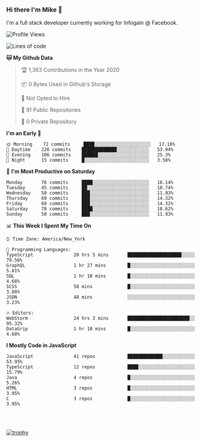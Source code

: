 ### Hi there I'm Mike 👋
I'm a full stack developer currently working for Infogain @ Facebook.

<!--START_SECTION:waka-->
![Profile Views](http://img.shields.io/badge/Profile%20Views-1-blue)

![Lines of code](https://img.shields.io/badge/From%20Hello%20World%20I%27ve%20Written-8.3%20million%20lines%20of%20code-blue)

**🐱 My Github Data** 

> 🏆 1,363 Contributions in the Year 2020
 > 
> 📦 0 Bytes Used in Github's Storage 
 > 
> 🚫 Not Opted to Hire
 > 
> 📜 91 Public Repositories
 > 
> 🔑 0 Private Repository 
 > 
**I'm an Early 🐤** 

```text
🌞 Morning    72 commits     ████░░░░░░░░░░░░░░░░░░░░░   17.18% 
🌆 Daytime    226 commits    █████████████░░░░░░░░░░░░   53.94% 
🌃 Evening    106 commits    ██████░░░░░░░░░░░░░░░░░░░   25.3% 
🌙 Night      15 commits     █░░░░░░░░░░░░░░░░░░░░░░░░   3.58%

```
📅 **I'm Most Productive on Saturday** 

```text
Monday       76 commits     ████░░░░░░░░░░░░░░░░░░░░░   18.14% 
Tuesday      45 commits     ██░░░░░░░░░░░░░░░░░░░░░░░   10.74% 
Wednesday    50 commits     ███░░░░░░░░░░░░░░░░░░░░░░   11.93% 
Thursday     60 commits     ███░░░░░░░░░░░░░░░░░░░░░░   14.32% 
Friday       60 commits     ███░░░░░░░░░░░░░░░░░░░░░░   14.32% 
Saturday     78 commits     ████░░░░░░░░░░░░░░░░░░░░░   18.62% 
Sunday       50 commits     ███░░░░░░░░░░░░░░░░░░░░░░   11.93%

```


📊 **This Week I Spent My Time On** 

```text
⌚︎ Time Zone: America/New_York

💬 Programming Languages: 
TypeScript               20 hrs 5 mins       ████████████████████░░░░░   79.56% 
GraphQL                  1 hr 27 mins        █░░░░░░░░░░░░░░░░░░░░░░░░   5.81% 
SQL                      1 hr 10 mins        █░░░░░░░░░░░░░░░░░░░░░░░░   4.68% 
SCSS                     58 mins             █░░░░░░░░░░░░░░░░░░░░░░░░   3.88% 
JSON                     48 mins             ░░░░░░░░░░░░░░░░░░░░░░░░░   3.23%

🔥 Editors: 
WebStorm                 24 hrs 3 mins       ███████████████████████░░   95.32% 
DataGrip                 1 hr 10 mins        █░░░░░░░░░░░░░░░░░░░░░░░░   4.68%

```

**I Mostly Code in JavaScript** 

```text
JavaScript               41 repos            █████████████░░░░░░░░░░░░   53.95% 
TypeScript               12 repos            ████░░░░░░░░░░░░░░░░░░░░░   15.79% 
Java                     4 repos             █░░░░░░░░░░░░░░░░░░░░░░░░   5.26% 
HTML                     3 repos             █░░░░░░░░░░░░░░░░░░░░░░░░   3.95% 
C                        3 repos             █░░░░░░░░░░░░░░░░░░░░░░░░   3.95%

```



<!--END_SECTION:waka-->

##### &nbsp;
[![trophy](https://github-profile-trophy.vercel.app/?username=uptonm&theme=dracula)](https://github.com/ryo-ma/github-profile-trophy)
